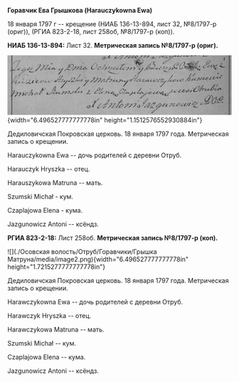 **Горавчик Ева Грышкова (Harauczykowna Ewa)**

18 января 1797 г -- крещение (НИАБ 136-13-894, лист 32, №8/1797-р
(ориг)), (РГИА 823-2-18, лист 258об, №8/1797-р (коп)).

**НИАБ 136-13-894:** Лист 32. **Метрическая запись №8/1797-р (ориг).**

![](./media/c37284be6c97e1476cbbe43ac0f9f3834cd35dbc.png){width="6.496527777777778in"
height="1.1512576552930884in"}

Дедиловичская Покровская церковь. 18 января 1797 года. Метрическая
запись о крещении.

Harauczykowna Ewa -- дочь родителей с деревни Отруб.

Harauczyk Hryszka -- отец.

Harauszykowa Matruna -- мать.

Szumski Michał - кум.

Czaplajowa Elena - кума.

Jazgunowicz Antoni -- ксёндз.

**РГИА 823-2-18:** Лист 258об. **Метрическая запись №8/1797-р (коп).**

![](./Осовская волость/Отруб/Горавчики/Грышка Матруна/media/image2.png){width="6.496527777777778in"
height="1.7215277777777778in"}

Дедиловичская Покровская церковь. 18 января 1797 года. Метрическая
запись о крещении.

Harawczykowna Ewa -- дочь родителей с деревни Отруб.

Harawczyk Hryszka -- отец.

Harawczykowa Matruna -- мать.

Szumski Michał -- кум.

Czaplajowa Elena -- кума.

Jazgunowicz Antoni -- ксёндз.
